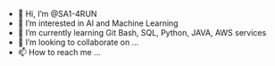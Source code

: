 - 👋 Hi, I’m @SA1-4RUN
- 👀 I’m interested in AI and Machine Learning
- 🌱 I’m currently learning Git Bash, SQL, Python, JAVA, AWS services
- 💞️ I’m looking to collaborate on ...
- 📫 How to reach me ...

<!---
SA1-4RUN/SA1-4RUN is a ✨ special ✨ repository because its `README.md` (this file) appears on your GitHub profile.
You can click the Preview link to take a look at your changes.
--->
